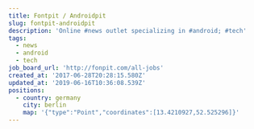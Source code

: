 ```yaml
---
title: Fontpit / Androidpit
slug: fontpit-androidpit
description: 'Online #news outlet specializing in #android; #tech'
tags:
  - news
  - android
  - tech
job_board_url: 'http://fonpit.com/all-jobs'
created_at: '2017-06-28T20:28:15.580Z'
updated_at: '2019-06-16T10:36:08.539Z'
positions:
  - country: germany
    city: berlin
    map: '{"type":"Point","coordinates":[13.4210927,52.525296]}'
---
```


